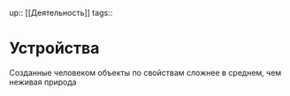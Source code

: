 up:: [[Деятельность]]
tags:: 

# Устройства

Созданные человеком объекты по свойствам сложнее в среднем, чем неживая природа